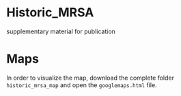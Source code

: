 # Historic_MRSA
supplementary material for publication

# Maps
In order to visualize the map, download the complete folder ```historic_mrsa_map``` and open the ```googlemaps.html``` file.
